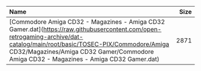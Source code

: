 |Name|Size|
|:---|---:|
|[Commodore Amiga CD32 - Magazines - Amiga CD32 Gamer.dat](https://raw.githubusercontent.com/open-retrogaming-archive/dat-catalog/main/root/basic/TOSEC-PIX/Commodore/Amiga CD32/Magazines/Amiga CD32 Gamer/Commodore Amiga CD32 - Magazines - Amiga CD32 Gamer.dat)|2871|
